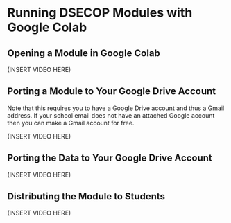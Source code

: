 # Running DSECOP Modules with Google Colab

## Opening a Module in Google Colab

(INSERT VIDEO HERE)

## Porting a Module to Your Google Drive Account

Note that this requires you to have a Google Drive account and thus a Gmail address. If your school email does not have an attached Google account then you can make a Gmail account for free.

(INSERT VIDEO HERE)

## Porting the Data to Your Google Drive Account

(INSERT VIDEO HERE)

## Distributing the Module to Students

(INSERT VIDEO HERE)